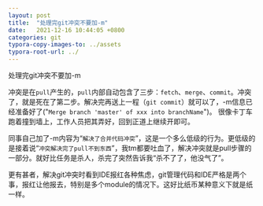 ```yaml
---
layout: post
title:  "处理完git冲突不要加-m"
date:   2021-12-16 10:44:05 +0800
categories: git
typora-copy-images-to: ../assets
typora-root-url: ../
---
```


处理完git冲突不要加-m   

冲突是在`pull`产生的，`pull`内部自动包含了三步：`fetch`、`merge`、`commit`。冲突了，就是死在了第二步。解决完再送上一程（`git commit`）就可以了，-m信息已经准备好了("`Merge branch 'master' of xxx into branchName`")。 很像卡丁车跑着撞到墙上，工作人员把其弄好，回到正道上继续开即可。   

同事自己加了-m内容为“`解决了合并代码冲突`”，这是一个多么低级的行为。更低级的是接着说“`冲突解决完了pull不到东西`”，我tm都要吐血了，解决冲突就是pull步骤的一部分。就好比任务是杀人，杀完了突然告诉我“杀不了了，他没气了”。   

更有甚者，解决git冲突时看到IDE报红各种焦虑，git管理代码和IDE严格是两个事，报红让他报去，特别是多个module的情况下。这好比纸币某种意义下就是纸一样。   
